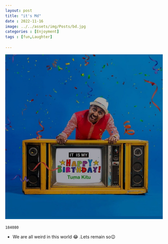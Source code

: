 ```yaml
---
layout: post
title: "it's Md"
date : 2022-11-16
image: ../../assets/img/Posts/bd.jpg
categories : [Enjoyment]
tags : [fun,Laughter]

---
```




![Flag](/assets/img/Posts/bd.jpg)

 `184080`
- We are all weird in this world 😂 .Lets remain so😉